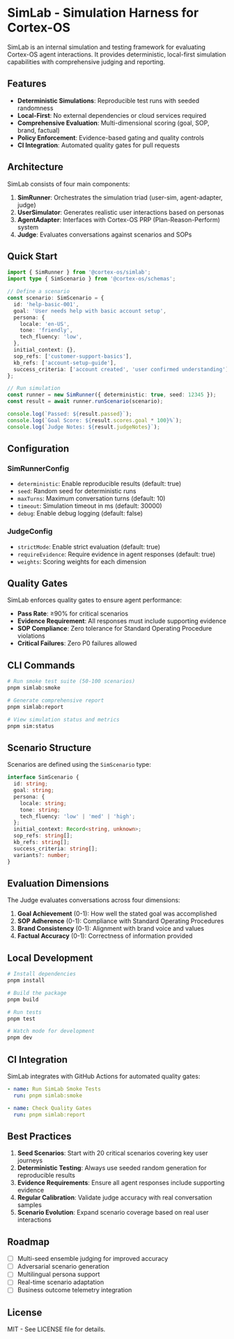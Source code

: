 # SimLab - Simulation Harness for Cortex-OS

SimLab is an internal simulation and testing framework for evaluating Cortex-OS agent interactions. It provides deterministic, local-first simulation capabilities with comprehensive judging and reporting.

## Features

- **Deterministic Simulations**: Reproducible test runs with seeded randomness
- **Local-First**: No external dependencies or cloud services required
- **Comprehensive Evaluation**: Multi-dimensional scoring (goal, SOP, brand, factual)
- **Policy Enforcement**: Evidence-based gating and quality controls
- **CI Integration**: Automated quality gates for pull requests

## Architecture

SimLab consists of four main components:

1. **SimRunner**: Orchestrates the simulation triad (user-sim, agent-adapter, judge)
2. **UserSimulator**: Generates realistic user interactions based on personas
3. **AgentAdapter**: Interfaces with Cortex-OS PRP (Plan-Reason-Perform) system
4. **Judge**: Evaluates conversations against scenarios and SOPs

## Quick Start

```typescript
import { SimRunner } from '@cortex-os/simlab';
import type { SimScenario } from '@cortex-os/schemas';

// Define a scenario
const scenario: SimScenario = {
  id: 'help-basic-001',
  goal: 'User needs help with basic account setup',
  persona: {
    locale: 'en-US',
    tone: 'friendly',
    tech_fluency: 'low',
  },
  initial_context: {},
  sop_refs: ['customer-support-basics'],
  kb_refs: ['account-setup-guide'],
  success_criteria: ['account created', 'user confirmed understanding'],
};

// Run simulation
const runner = new SimRunner({ deterministic: true, seed: 12345 });
const result = await runner.runScenario(scenario);

console.log(`Passed: ${result.passed}`);
console.log(`Goal Score: ${result.scores.goal * 100}%`);
console.log(`Judge Notes: ${result.judgeNotes}`);
```

## Configuration

### SimRunnerConfig

- `deterministic`: Enable reproducible results (default: true)
- `seed`: Random seed for deterministic runs
- `maxTurns`: Maximum conversation turns (default: 10)
- `timeout`: Simulation timeout in ms (default: 30000)
- `debug`: Enable debug logging (default: false)

### JudgeConfig

- `strictMode`: Enable strict evaluation (default: true)
- `requireEvidence`: Require evidence in agent responses (default: true)
- `weights`: Scoring weights for each dimension

## Quality Gates

SimLab enforces quality gates to ensure agent performance:

- **Pass Rate**: ≥90% for critical scenarios
- **Evidence Requirement**: All responses must include supporting evidence
- **SOP Compliance**: Zero tolerance for Standard Operating Procedure violations
- **Critical Failures**: Zero P0 failures allowed

## CLI Commands

```bash
# Run smoke test suite (50-100 scenarios)
pnpm simlab:smoke

# Generate comprehensive report
pnpm simlab:report

# View simulation status and metrics
pnpm sim:status
```

## Scenario Structure

Scenarios are defined using the `SimScenario` type:

```typescript
interface SimScenario {
  id: string;
  goal: string;
  persona: {
    locale: string;
    tone: string;
    tech_fluency: 'low' | 'med' | 'high';
  };
  initial_context: Record<string, unknown>;
  sop_refs: string[];
  kb_refs: string[];
  success_criteria: string[];
  variants?: number;
}
```

## Evaluation Dimensions

The Judge evaluates conversations across four dimensions:

1. **Goal Achievement** (0-1): How well the stated goal was accomplished
2. **SOP Adherence** (0-1): Compliance with Standard Operating Procedures
3. **Brand Consistency** (0-1): Alignment with brand voice and values
4. **Factual Accuracy** (0-1): Correctness of information provided

## Local Development

```bash
# Install dependencies
pnpm install

# Build the package
pnpm build

# Run tests
pnpm test

# Watch mode for development
pnpm dev
```

## CI Integration

SimLab integrates with GitHub Actions for automated quality gates:

```yaml
- name: Run SimLab Smoke Tests
  run: pnpm simlab:smoke

- name: Check Quality Gates
  run: pnpm simlab:report
```

## Best Practices

1. **Seed Scenarios**: Start with 20 critical scenarios covering key user journeys
2. **Deterministic Testing**: Always use seeded random generation for reproducible results
3. **Evidence Requirements**: Ensure all agent responses include supporting evidence
4. **Regular Calibration**: Validate judge accuracy with real conversation samples
5. **Scenario Evolution**: Expand scenario coverage based on real user interactions

## Roadmap

- [ ] Multi-seed ensemble judging for improved accuracy
- [ ] Adversarial scenario generation
- [ ] Multilingual persona support
- [ ] Real-time scenario adaptation
- [ ] Business outcome telemetry integration

## License

MIT - See LICENSE file for details.
